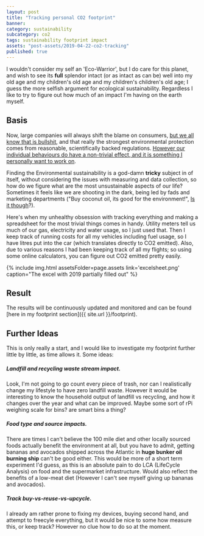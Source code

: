 ```yaml
---
layout: post
title: "Tracking personal CO2 footprint"
banner:
category: sustainability
subcategory: co2
tags: sustainability footprint impact
assets: "post-assets/2019-04-22-co2-tracking"
published: true
---
```


I wouldn't consider my self an 'Eco-Warrior', but I do care for this planet, and wish to see its **full** splendor intact (or as intact as can be) well into my old age and my children's old age and my children's children's old age; I guess the more selfish argument for ecological sustainability. Regardless I like to try to figure out how much of an impact I'm having on the earth myself.

## Basis

Now, large companies will always shift the blame on consumers, [but we all know that is bullshit](https://blogs.scientificamerican.com/observations/more-recycling-wont-solve-plastic-pollution/), and that really the strongest environmental protection comes from reasonable, scientifically backed regulations. [However our individual behaviours do have a non-trivial effect, and it is something I personally want to work on](https://www.vox.com/the-goods/2018/10/12/17967738/climate-change-consumer-choices-green-renewable-energy).

Finding the Environmental sustainability is a god-damn **tricky** subject in of itself, without considering the issues with measuring and data collection, so how do we figure what are the most unsustainable aspects of our life? Sometimes it feels like we are shooting in the dark, being led by fads and marketing departments ("Buy coconut oil, its good for the environment!", [Is it though](https://www.onegreenplanet.org/environment/is-your-obsession-with-coconuts-harming-the-environment/)?).

Here's when my unhealthy obsession with tracking everything and making a spreadsheet for the most trivial things comes in handy. Utility meters tell us much of our gas, electricity and water usage, so I just used that. Then I keep track of running costs for all my vehicles including fuel usage, so I have litres put into the car (which translates directly to CO2 emitted). Also, due to various reasons I had been keeping track of all my flights; so using some online calculators, you can figure out CO2 emitted pretty easily.

{% include img.html assetsFolder=page.assets link='excelsheet.png' caption="The excel with 2019 partially filled out" %}


## Result

The results will be continuously updated and monitored and can be found [here in my footprint section]({{ site.url }}/footprint).

## Further Ideas
This is only really a start, and I would like to investigate my footprint further little by little, as time allows it. Some ideas:

##### Landfill and recycling waste stream impact.
Look, I'm not going to go count every piece of trash, nor can I realistically change my lifestyle to have zero landfill waste. However it would be interesting to know the household output of landfill vs recycling, and how it changes over the year and what can be improved. Maybe some sort of rPi weighing scale for bins? are smart bins a thing?

##### Food type and source impacts.
There are times I can't believe the 100 mile diet and other locally sourced foods actually benefit the environment at all, but you have to admit, getting bananas and avocados shipped across the Atlantic in **huge bunker oil burning ship** can't be good either. This would be more of a short term experiment I'd guess, as this is an absolute pain to do LCA (LifeCycle Analysis) on food and the supermarket infrastructure. Would also reflect the benefits of a low-meat diet (However I can't see myself giving up bananas and avocados).

##### Track buy-vs-reuse-vs-upcycle.
I already am rather prone to fixing my devices, buying second hand, and attempt to freecyle everything, but it would be nice to some how measure this, or keep track? However no clue how to do so at the moment.
